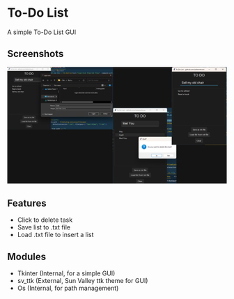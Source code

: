 
# To-Do List

A simple To-Do List GUI



## Screenshots

![Screenshots](https://github.com/saleemtoure/python-GUI/blob/main/to-do-list/screenshots.png)

## Features

- Click to delete task
- Save list to .txt file
- Load .txt file to insert a list
## Modules

- Tkinter (Internal, for a simple GUI)
- sv_ttk (External, Sun Valley ttk theme for GUI)
- Os (Internal, for path management)
